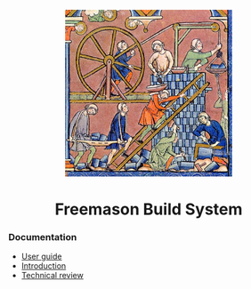 <p align="center">
  <img src="user-guide/source/graphics/tower-of-babel.jpg" alt="Logo" width="300" height="300" />
</p>
<h1 align="center">Freemason Build System</h1>

### Documentation
* [User guide](user-guide/freemason-user-guide.pdf)
* [Introduction](intro/introduction-to-freemason.pdf)
* [Technical review](design/freemason-tech-review.pdf)
